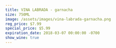 ```yaml
---
title: VINA LABRADA - garnacha
size: 750ML
image: /assets/images/vina-labrada-garnacha.png
reg_price: $7.99
special_price: $5.99
expiration_date: 2018-03-07 00:00:00 -0700
show_wine: true
---
```



